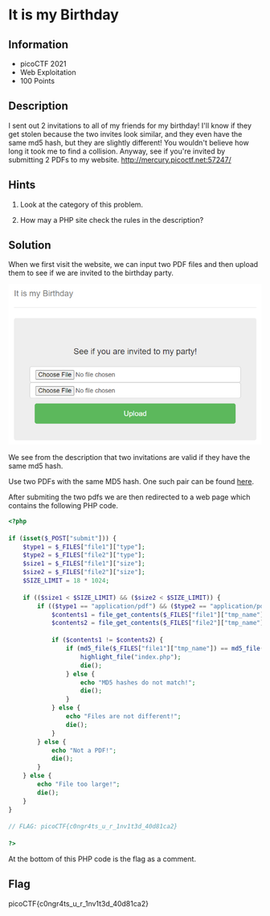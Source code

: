 # It is my Birthday

## Information

- picoCTF 2021
- Web Exploitation
- 100 Points

## Description

I sent out 2 invitations to all of my friends for my birthday! I'll know if they get stolen because the two invites look similar, and they even have the same md5 hash, but they are slightly different! You wouldn't believe how long it took me to find a collision. Anyway, see if you're invited by submitting 2 PDFs to my website. http://mercury.picoctf.net:57247/

## Hints

1. Look at the category of this problem.

2. How may a PHP site check the rules in the description?

## Solution

When we first visit the website, we can input two PDF files and then upload them to see if we are invited to the birthday party.

![Initial webpage](images/initial_webpage.PNG)

We see from the description that two invitations are valid if they have the same md5 hash.

Use two PDFs with the same MD5 hash. One such pair can be found [here](https://github.com/corkami/collisions/tree/master/examples/free).

After submiting the two pdfs we are then redirected to a web page which contains the following PHP code.

```php
<?php

if (isset($_POST["submit"])) {
    $type1 = $_FILES["file1"]["type"];
    $type2 = $_FILES["file2"]["type"];
    $size1 = $_FILES["file1"]["size"];
    $size2 = $_FILES["file2"]["size"];
    $SIZE_LIMIT = 18 * 1024;

    if (($size1 < $SIZE_LIMIT) && ($size2 < $SIZE_LIMIT)) {
        if (($type1 == "application/pdf") && ($type2 == "application/pdf")) {
            $contents1 = file_get_contents($_FILES["file1"]["tmp_name"]);
            $contents2 = file_get_contents($_FILES["file2"]["tmp_name"]);

            if ($contents1 != $contents2) {
                if (md5_file($_FILES["file1"]["tmp_name"]) == md5_file($_FILES["file2"]["tmp_name"])) {
                    highlight_file("index.php");
                    die();
                } else {
                    echo "MD5 hashes do not match!";
                    die();
                }
            } else {
                echo "Files are not different!";
                die();
            }
        } else {
            echo "Not a PDF!";
            die();
        }
    } else {
        echo "File too large!";
        die();
    }
}

// FLAG: picoCTF{c0ngr4ts_u_r_1nv1t3d_40d81ca2}

?>
```

At the bottom of this PHP code is the flag as a comment.

## Flag

picoCTF{c0ngr4ts_u_r_1nv1t3d_40d81ca2}
